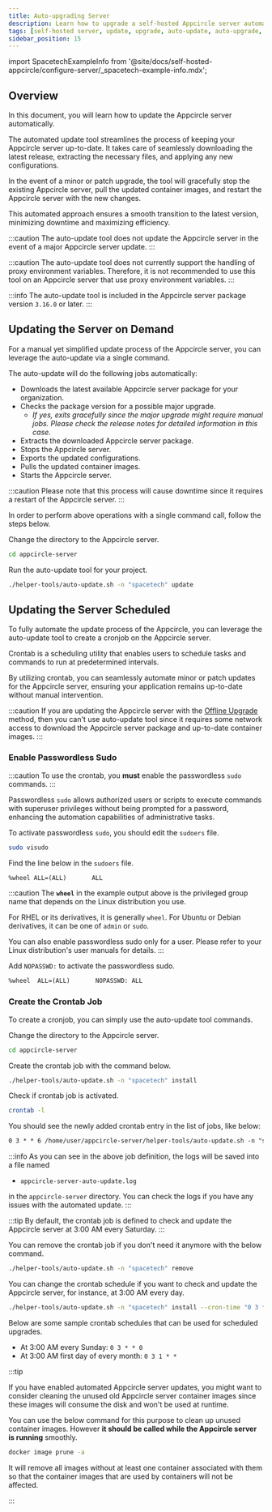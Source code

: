 ```yaml
---
title: Auto-upgrading Server
description: Learn how to upgrade a self-hosted Appcircle server automatically.
tags: [self-hosted server, update, upgrade, auto-update, auto-upgrade, crontab]
sidebar_position: 15
---
```


import SpacetechExampleInfo from '@site/docs/self-hosted-appcircle/configure-server/\_spacetech-example-info.mdx';

## Overview

In this document, you will learn how to update the Appcircle server automatically.

The automated update tool streamlines the process of keeping your Appcircle server up-to-date. It takes care of seamlessly downloading the latest release, extracting the necessary files, and applying any new configurations.

In the event of a minor or patch upgrade, the tool will gracefully stop the existing Appcircle server, pull the updated container images, and restart the Appcircle server with the new changes.

This automated approach ensures a smooth transition to the latest version, minimizing downtime and maximizing efficiency.

:::caution
The auto-update tool does not update the Appcircle server in the event of a major Appcircle server update.
:::

:::caution
The auto-update tool does not currently support the handling of proxy environment variables. Therefore, it is not recommended to use this tool on an Appcircle server that use proxy environment variables.
:::

:::info
The auto-update tool is included in the Appcircle server package version `3.16.0` or later.
:::

## Updating the Server on Demand

For a manual yet simplified update process of the Appcircle server, you can leverage the auto-update via a single command.

The auto-update will do the following jobs automatically:

- Downloads the latest available Appcircle server package for your organization.
- Checks the package version for a possible major upgrade.
  - _If yes, exits gracefully since the major upgrade might require manual jobs. Please check the release notes for detailed information in this case._
- Extracts the downloaded Appcircle server package.
- Stops the Appcircle server.
- Exports the updated configurations.
- Pulls the updated container images.
- Starts the Appcircle server.

:::caution
Please note that this process will cause downtime since it requires a restart of the Appcircle server.
:::

In order to perform above operations with a single command call, follow the steps below.

Change the directory to the Appcircle server.

```bash
cd appcircle-server
```

<SpacetechExampleInfo/>

Run the auto-update tool for your project.

```bash
./helper-tools/auto-update.sh -n "spacetech" update
```

## Updating the Server Scheduled

To fully automate the update process of the Appcircle, you can leverage the auto-update tool to create a cronjob on the Appcircle server.

Crontab is a scheduling utility that enables users to schedule tasks and commands to run at predetermined intervals.

By utilizing crontab, you can seamlessly automate minor or patch updates for the Appcircle server, ensuring your application remains up-to-date without manual intervention.

:::caution
If you are updating the Appcircle server with the [Offline Upgrade](/self-hosted-appcircle/configure-server/offline-installation.md#upgrade) method, then you can't use auto-update tool since it requires some network access to download the Appcircle server package and up-to-date container images.
:::

### Enable Passwordless Sudo

:::caution
To use the crontab, you **must** enable the passwordless `sudo` commands.
:::

Passwordless `sudo` allows authorized users or scripts to execute commands with superuser privileges without being prompted for a password, enhancing the automation capabilities of administrative tasks.

To activate passwordless `sudo`, you should edit the `sudoers` file.

```bash
sudo visudo
```

Find the line below in the `sudoers` file.

```txt
%wheel ALL=(ALL)       ALL
```

:::caution
The **`wheel`** in the example output above is the privileged group name that depends on the Linux distribution you use.

For RHEL or its derivatives, it is generally `wheel`. For Ubuntu or Debian derivatives, it can be one of `admin` or `sudo`.

You can also enable passwordless sudo only for a user. Please refer to your Linux distribution's user manuals for details.
:::

Add `NOPASSWD:` to activate the passwordless sudo.

```txt
%wheel  ALL=(ALL)       NOPASSWD: ALL
```

### Create the Crontab Job

To create a cronjob, you can simply use the auto-update tool commands.

Change the directory to the Appcircle server.

```bash
cd appcircle-server
```

<SpacetechExampleInfo/>

Create the crontab job with the command below.

```bash
./helper-tools/auto-update.sh -n "spacetech" install
```

Check if crontab job is activated.

```bash
crontab -l
```

You should see the newly added crontab entry in the list of jobs, like below:

```txt
0 3 * * 6 /home/user/appcircle-server/helper-tools/auto-update.sh -n "spacetech" update &>> /home/user/appcircle-server/appcircle-server-auto-update.log
```

:::info
As you can see in the above job definition, the logs will be saved into a file named

- `appcircle-server-auto-update.log`

in the `appcircle-server` directory. You can check the logs if you have any issues with the automated update.
:::

:::tip
By default, the crontab job is defined to check and update the Appcircle server at 3:00 AM every Saturday.
:::

You can remove the crontab job if you don't need it anymore with the below command.

```bash
./helper-tools/auto-update.sh -n "spacetech" remove
```

You can change the crontab schedule if you want to check and update the Appcircle server, for instance, at 3:00 AM every day.

```bash
./helper-tools/auto-update.sh -n "spacetech" install --cron-time "0 3 * * *"
```

Below are some sample crontab schedules that can be used for scheduled upgrades.

- At 3:00 AM every Sunday: `0 3 * * 0`
- At 3:00 AM first day of every month: `0 3 1 * *`

:::tip

If you have enabled automated Appcircle server updates, you might want to consider cleaning the unused old Appcircle server container images since these images will consume the disk and won't be used at runtime.

You can use the below command for this purpose to clean up unused container images. However **it should be called while the Appcircle server is running** smoothly.

```bash
docker image prune -a
```

It will remove all images without at least one container associated with them so that the container images that are used by containers will not be affected.

:::
